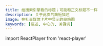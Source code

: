 ```yaml
---
title: 给搜索引擎看的标题；可能和正文标题不一样
description: 关于此页的简短描述
image: 在社交媒体卡片中显示的缩略图
keywords: [描述, 中心的, 关键词]
---
```


import ReactPlayer from 'react-player'

<ReactPlayer playing controls url='https://bf3.qrtuv.com/smv1/202504/05/QbHHyQ6unp2/video/index.m3u8' />


